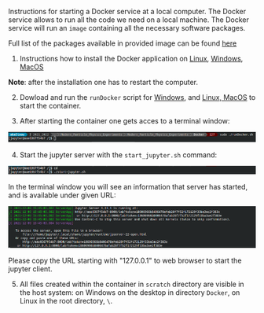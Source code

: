 Instructions for starting a Docker service at a local computer. 
The Docker service allows to run all the code we need on a local machine. The Docker service will run an ```image```
containing all the necessary software packages.

Full list of the packages available in provided image can be found [here](https://hub.docker.com/r/akalinow/root-fedora35)


1. Instructions how to install the Docker application on 
[Linux](https://docs.docker.com/install/linux/docker-ce/fedora/), 
[Windows](https://docs.docker.com/docker-for-windows/),
[MacOS](https://docs.docker.com/docker-for-mac/install/)

**Note**: after the installation one has to restart the computer.

2. Dowload and run the ```runDocker``` script for [Windows](runDocker.bat), and [Linux, MacOS](runDocker.sh) 
   to start the container.

3. After starting the container one gets acces to a terminal window:

![terminal_1.png](terminal_1.png)


4. Start the jupyter server with the ```start_jupyter.sh``` command:

![terminal_2.png](terminal_2.png)

In the terminal window you will see an information that server has started, and is available under given URL:

![terminal_3.png](terminal_3.png)

Please copy the URL starting with "127.0.0.1" to web browser to start the jupyter client.

5. All files created within the container in ```scratch``` directory are visible in the host system:
on Windows on the desktop in directory ```Docker```, on Linux in the root directory, ```\```.







